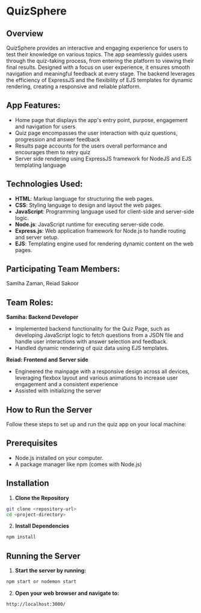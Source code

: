 # QuizSphere

## Overview

QuizSphere provides an interactive and engaging experience for users to test their knowledge on various topics. The app seamlessly guides users through the quiz-taking process, from entering the platform to viewing their final results. Designed with a focus on user experience, it ensures smooth navigation and meaningful feedback at every stage. The backend leverages the efficiency of ExpressJS and the flexibility of EJS templates for dynamic rendering, creating a responsive and reliable platform.

## App Features:

- Home page that displays the app's entry point, purpose, engagement and navigation for users
- Quiz page encompasses the user interaction with quiz questions, progression and answer feedback
- Results page accounts for the users overall performance and encourages them to retry quiz
- Server side rendering using ExpressJS framework for NodeJS and EJS templating language
  
## Technologies Used:

- **HTML**: Markup language for structuring the web pages.
- **CSS**: Styling language to design and layout the web pages.
- **JavaScript**: Programming language used for client-side and server-side logic.
- **Node.js**: JavaScript runtime for executing server-side code.
- **Express.js**: Web application framework for Node.js to handle routing and server setup.
- **EJS**: Templating engine used for rendering dynamic content on the web pages.


## Participating Team Members:

Samiha Zaman, Reiad Sakoor

## Team Roles:

**Samiha: Backend Developer**
- Implemented backend functionality for the Quiz Page, such as developing JavaScript logic to fetch questions from a JSON file and handle user interactions with answer selection and feedback.
- Handled dynamic rendering of quiz data using EJS templates.

**Reiad: Frontend and Server side**
- Engineered the mainpage with a responsive design across all devices, leveraging flexbox layout and various animations to increase user engagement and a consistent experience   
- Assisted with initializing the server

## How to Run the Server

Follow these steps to set up and run the quiz app on your local machine:

## Prerequisites
- Node.js installed on your computer.
- A package manager like npm (comes with Node.js)

## Installation

1. **Clone the Repository**

```bash
git clone <repository-url>
cd <project-directory>
```
2. **Install Dependencies**

```bash
npm install
```

## Running the Server

1. **Start the server by running:**

```bash
npm start or nodemon start
```

2. **Open your web browser and navigate to:**

```bash
http://localhost:3000/
```
